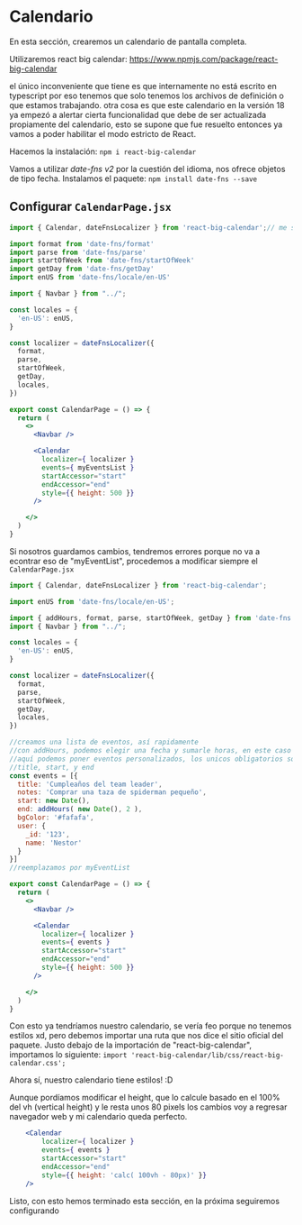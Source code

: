 # Calendario
En esta sección, crearemos un calendario de pantalla completa.

Utilizaremos react big calendar: https://www.npmjs.com/package/react-big-calendar

el único inconveniente que tiene es que internamente no está escrito en typescript por eso tenemos que solo tenemos los archivos de definición o que estamos trabajando. 
otra cosa es que este calendario en la versión 18 ya empezó a alertar cierta funcionalidad que debe de ser actualizada propiamente del calendario, esto se supone que fue resuelto entonces ya vamos a poder habilitar el modo estricto de React.

Hacemos la instalación: `npm i react-big-calendar`

Vamos a utilizar *date-fns v2* por la cuestión del idioma, nos ofrece objetos de tipo fecha.
Instalamos el paquete: `npm install date-fns --save`

## Configurar `CalendarPage.jsx`

```jsx
import { Calendar, dateFnsLocalizer } from 'react-big-calendar';// me sirve para poner el idioma que necesito

import format from 'date-fns/format'
import parse from 'date-fns/parse'
import startOfWeek from 'date-fns/startOfWeek'
import getDay from 'date-fns/getDay'
import enUS from 'date-fns/locale/en-US'

import { Navbar } from "../";

const locales = {
  'en-US': enUS,
}

const localizer = dateFnsLocalizer({
  format,
  parse,
  startOfWeek,
  getDay,
  locales,
})

export const CalendarPage = () => {
  return (
    <>
      <Navbar />

      <Calendar
        localizer={ localizer }
        events={ myEventsList }
        startAccessor="start"
        endAccessor="end"
        style={{ height: 500 }}
      />

    </>
  )
}
```
Si nosotros guardamos cambios, tendremos errores porque no va a econtrar eso de "myEventList", procedemos a modificar siempre el `CalendarPage.jsx`

```jsx
import { Calendar, dateFnsLocalizer } from 'react-big-calendar';

import enUS from 'date-fns/locale/en-US';

import { addHours, format, parse, startOfWeek, getDay } from 'date-fns';//aquí puedo importar los demás
import { Navbar } from "../";

const locales = {
  'en-US': enUS,
}

const localizer = dateFnsLocalizer({
  format,
  parse,
  startOfWeek,
  getDay,
  locales,
})

//creamos una lista de eventos, así rapidamente
//con addHours, podemos elegir una fecha y sumarle horas, en este caso 2
//aquí podemos poner eventos personalizados, los unicos obligatorios son
//title, start, y end
const events = [{
  title: 'Cumpleaños del team leader',
  notes: 'Comprar una taza de spiderman pequeño',
  start: new Date(),
  end: addHours( new Date(), 2 ),
  bgColor: '#fafafa',
  user: {
    _id: '123',
    name: 'Nestor'
  }
}]
//reemplazamos por myEventList

export const CalendarPage = () => {
  return (
    <>
      <Navbar />

      <Calendar
        localizer={ localizer }
        events={ events }
        startAccessor="start"
        endAccessor="end"
        style={{ height: 500 }}
      />

    </>
  )
}
```

Con esto ya tendríamos nuestro calendario, se vería feo porque no tenemos estilos xd, pero debemos importar una ruta que nos dice el sitio oficial del paquete.
Justo debajo de la importación de "react-big-calendar", importamos lo siguiente: 
`import 'react-big-calendar/lib/css/react-big-calendar.css';` 

Ahora sí, nuestro calendario tiene estilos! :D

Aunque pordíamos modificar el height, que lo calcule basado en el 100% del vh (vertical height) y le resta unos 80 pixels los cambios voy a regresar navegador web y mi calendario queda perfecto.

```jsx
    <Calendar
        localizer={ localizer }
        events={ events }
        startAccessor="start"
        endAccessor="end"
        style={{ height: 'calc( 100vh - 80px)' }}
    />
``` 

Listo, con esto hemos terminado esta sección, en la próxima seguiremos configurando